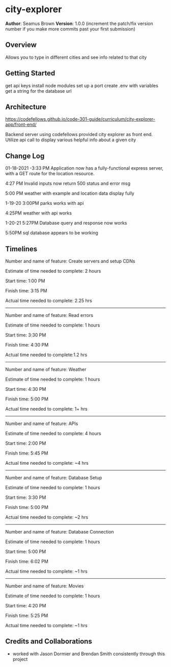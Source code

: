 # city-explorer

**Author**: Seamus Brown
**Version**: 1.0.0 (increment the patch/fix version number if you make more commits past your first submission)

## Overview

Allows you to type in different cities and see info related to that city

## Getting Started
get api keys
install node modules
set up a port
create .env with variables
get a string for the database url

## Architecture

https://codefellows.github.io/code-301-guide/curriculum/city-explorer-app/front-end/

Backend server using codefellows provided city explorer as front end. Utilize api call to display various helpful info about a given city

## Change Log

01-18-2021 -3:33 PM Application now has a fully-functional express server, with a GET route for the location resource.

4:27 PM Invalid inputs now return 500 status and error msg

5:00 PM weather with example and location data display fully

1-19-20 3:00PM parks works with api

4:25PM weather with api works

1-20-21 5:27PM Database query and response now works

5:50PM sql database appears to be working

## Timelines

Number and name of feature: Create servers and setup CDNs

Estimate of time needed to complete: 2 hours

Start time: 1:00 PM

Finish time: 3:15 PM

Actual time needed to complete: 2.25 hrs

---------------

Number and name of feature: Read errors

Estimate of time needed to complete: 1 hours

Start time: 3:30 PM

Finish time: 4:30 PM

Actual time needed to complete:1.2 hrs

---------------

Number and name of feature: Weather

Estimate of time needed to complete: 1 hours

Start time: 4:30 PM

Finish time: 5:00 PM

Actual time needed to complete: 1+ hrs

---------------

Number and name of feature: APIs

Estimate of time needed to complete: 4 hours

Start time: 2:00 PM

Finish time: 5:45 PM

Actual time needed to complete: ~4 hrs

---------------

Number and name of feature: Database Setup

Estimate of time needed to complete: 1 hours

Start time: 3:30 PM

Finish time: 5:00 PM

Actual time needed to complete: ~2 hrs

---------------

Number and name of feature: Database Connection

Estimate of time needed to complete: 1 hours

Start time: 5:00 PM

Finish time: 6:02 PM

Actual time needed to complete: ~1 hrs

---------------

Number and name of feature: Movies

Estimate of time needed to complete: 1 hours

Start time: 4:20 PM

Finish time: 5:25 PM

Actual time needed to complete: ~1 hrs


## Credits and Collaborations

- worked with Jason Dormier and Brendan Smith consistently through this project
